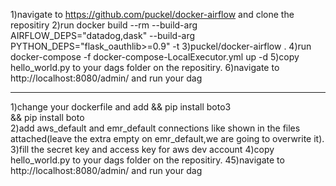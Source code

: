 1)navigate to https://github.com/puckel/docker-airflow and clone the repositiry
2)run docker build --rm --build-arg AIRFLOW_DEPS="datadog,dask" --build-arg PYTHON_DEPS="flask_oauthlib>=0.9" -t 3)puckel/docker-airflow .
4)run docker-compose -f docker-compose-LocalExecutor.yml up -d
5)copy hello_world.py to your dags folder on the repositiry.
6)navigate to http://localhost:8080/admin/ and run your dag

-----------------------------------
1)change your dockerfile and add 
  && pip install boto3 \
    && pip install boto \
2)add aws_default and emr_default connections like shown in the files attached(leave the extra empty on emr_default,we are going to overwrite it).
3)fill the secret key and access key for aws dev account
4)copy hello_world.py to your dags folder on the repositiry.
45)navigate to http://localhost:8080/admin/ and run your dag


